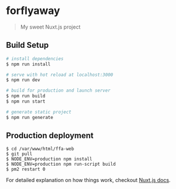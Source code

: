 # forflyaway

> My sweet Nuxt.js project

## Build Setup

``` bash
# install dependencies
$ npm run install

# serve with hot reload at localhost:3000
$ npm run dev

# build for production and launch server
$ npm run build
$ npm run start

# generate static project
$ npm run generate
```

## Production deployment

```
$ cd /var/www/html/ffa-web
$ git pull
$ NODE_ENV=production npm install
$ NODE_ENV=production npm run-script build
$ pm2 restart 0
```


For detailed explanation on how things work, checkout [Nuxt.js docs](https://nuxtjs.org).
